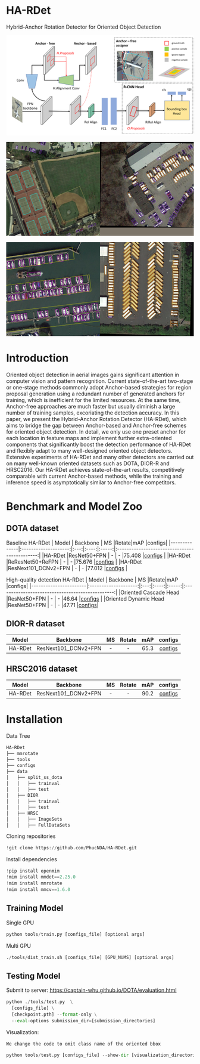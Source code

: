 # HA-RDet
Hybrid-Anchor Rotation Detector for Oriented Object Detection

![Alt text](model.png?raw=true "HA-RDet")
<p>
    <img src="vis/z3865684197968_308ee358f67bf793dde41d6337dd0d95.jpg" alt="Sample Image" style="height: 50%; width: 50%;"><img src="vis/z3865684215904_febc774aec478cb0f63f8acdb680b98c.jpg" alt="Sample Image" style="height: 50%; width: 50%;">
</p>
<p>
    <img src="vis/z3865684208827_7d0caf1ea6313f657a9484bf220e8a8f.jpg" alt="Sample Image" style="height: 50%; width: 50%;"><img src="vis/z3865684207235_3aa48664c2e80cd59b726e6d6432607b.jpg" alt="Sample Image" style="height: 50%; width: 50%;">
</p>

# Introduction
Oriented object detection in aerial images gains significant attention in computer vision and pattern recognition. Current state-of-the-art two-stage or one-stage methods commonly adopt Anchor-based strategies for region proposal generation using a redundant number of generated anchors for training, which is inefficient for the limited resources. At the same time, Anchor-free approaches are much faster but usually diminish a large number of training samples, excoriating the detection accuracy. In this paper, we present the Hybrid-Anchor Rotation Detector (HA-RDet), which aims to bridge the gap between Anchor-based and Anchor-free schemes for oriented object detection. In detail, we only use one preset anchor for each location in feature maps and implement further extra-oriented components that significantly boost the detection performance of HA-RDet and flexibly adapt to many well-designed oriented object detectors. Extensive experiments of HA-RDet and many other detectors are carried out on many well-known oriented datasets such as DOTA, DIOR-R and HRSC2016. Our HA-RDet achieves state-of-the-art results, competitively comparable with current Anchor-based methods, while the training and inference speed is asymptotically similar to Anchor-free competitors.
# Benchmark and Model Zoo
## DOTA dataset
Baseline HA-RDet
| Model        | Backbone             | MS  |Rotate|mAP    |configs|
|--------------|:--------------------:|:---:|:----:|:-----:|:---------------------------------------------:|
|HA-RDet       |ResNet50+FPN          |  -  |   -  |75.408 |[configs](../HARDet/HA-RDet.py)                |
|HA-RDet       |ReResNet50+ReFPN      |  -  |   -  |75.676 |[configs](../HARDet/HA-RDet-reresnet.py)       |
|HA-RDet       |ResNext101_DCNv2+FPN  |  -  |   -  |77.012 |[configs](../HARDet/HA-RDet-resnext101.py)     |

High-quality detection HA-RDet
| Model                 | Backbone             | MS  |Rotate|mAP    |configs|
|-----------------------|:--------------------:|:---:|:----:|:-----:|:------------------------------------------------:|
|Oriented Cascade Head  |ResNet50+FPN          |  -  |   -  |46.64  |[configs](../HARDet/Cascade-HA-RDet.py)           |
|Oriented Dynamic Head  |ResNet50+FPN          |  -  |   -  |47.71  |[configs](../HARDet/HA-RDet-dynamictranning_05.py)|
## DIOR-R dataset
| Model        | Backbone             | MS  |Rotate|mAP    |configs|
|--------------|:--------------------:|:---:|:----:|:-----:|:----------------------------------------------------:|
|HA-RDet       |ResNext101_DCNv2+FPN  |  -  |   -  |65.3   |[configs](../HARDet/HA-RDet-resnext101-dior.py)       |
## HRSC2016 dataset
| Model        | Backbone             | MS  |Rotate|mAP    |configs|
|--------------|:--------------------:|:---:|:----:|:-----:|:----------------------------------------------------:|
|HA-RDet       |ResNext101_DCNv2+FPN  |  -  |   -  |90.2   |[configs](../HARDet/HA-RDet-resnext101-hrsc.py)       |
# Installation

<summary> Data Tree </summary>

    HA-RDet
    ├── mmrotate
    ├── tools
    ├── configs
    ├── data
    │   ├── split_ss_dota
    │   │   ├── trainval
    │   │   ├── test
    │   ├── DIOR
    │   │   ├── trainval
    │   │   ├── test
    │   ├── HRSC
    │   │   ├── ImageSets
    │   │   ├── FullDataSets
Cloning repositories
```python
!git clone https://github.com/PhucNDA/HA-RDet.git
```
Install dependencies
```python
!pip install openmim
!mim install mmdet==2.25.0
!mim install mmrotate
!mim install mmcv==1.6.0
```
## Training Model
Single GPU
```python
python tools/train.py [configs_file] [optional args]
```
Multi GPU
```python
./tools/dist_train.sh [configs_file] [GPU_NUMS] [optional args]
```

## Testing Model
Submit to server: https://captain-whu.github.io/DOTA/evaluation.html
```python 
python ./tools/test.py  \
  [configs_file] \
  [checkpoint.pth] --format-only \
  --eval-options submission_dir=[submission_directories]
```
Visualization:

    We change the code to omit class name of the oriented bbox

```python
python tools/test.py [configs_file] --show-dir [visualization_directories]
```
